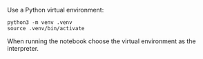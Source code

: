 

Use a Python virtual environment:

```
python3 -m venv .venv
source .venv/bin/activate
```

When running the notebook choose the virtual environment as the interpreter. 

